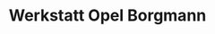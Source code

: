 ---
title: "Werkstatt Opel Borgmann"
url: /haltern-am-see/werkstatt-opel-borgmann/
shop: Autowerkstatt
---